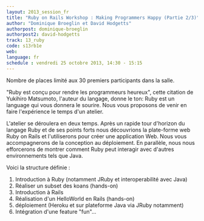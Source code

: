 ```yaml
---
layout: 2013_session_fr
title: "Ruby on Rails Workshop : Making Programmers Happy (Partie 2/3)"
author: "Dominique Broeglin et David Hodgetts"
authorpost: dominique-broeglin
authorpost2: david-hodgetts
track: 13_ruby
code: s13rb1e
web:
language: fr
schedule : vendredi 25 octobre 2013, 14:30 - 15:15
---
```


Nombre de places limité aux 30 premiers participants dans la salle.

"Ruby est conçu pour rendre les programmeurs heureux", cette citation de Yukihiro Matsumoto, l'auteur du langage, donne le ton:
Ruby est un language qui vous donnera le sourire.  Nous vous proposons de venir en faire l'expérience le temps d'un atelier.

L'atelier se déroulera en deux temps. Après un rapide tour d'horizon du langage Ruby et de ses points forts nous découvrions la plate-forme web Ruby on Rails et  l'utiliserons pour créer une application Web. Nous vous accompagnerons de la conception au déploiement. En parallèle, nous nous efforcerons de montrer comment Ruby peut interagir avec d'autres environnements tels que Java.

Voici la structure définie :

1. Introduction à Ruby (notamment JRuby et interoperabilité avec Java)
1. Réaliser un subset des koans (hands-on)
1. Introduction à Rails
1. Réalisation d'un HelloWorld en Rails  (hands-on)
1. déploiement (Heroku et sur plateforme Java via JRuby notamment)
1. Intégration d'une feature "fun"...
